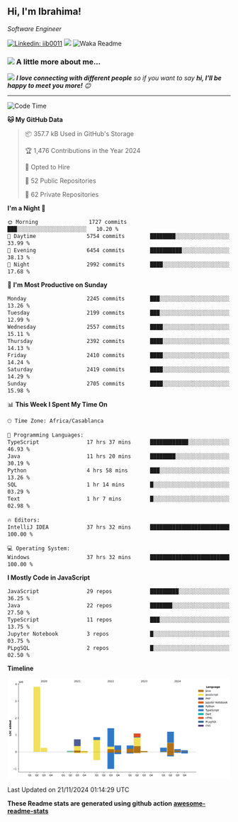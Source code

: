 <h2>Hi, I'm Ibrahima! </h2>
<p><em>Software Engineer 
</em></p>


[![Linkedin: iib0011](https://img.shields.io/badge/-iib0011-blue?style=flat-square&logo=Linkedin&logoColor=white&link=https://www.linkedin.com/in/iib0011/)](https://www.linkedin.com/in/iib0011/)
![](https://visitor-badge.glitch.me/badge?page_id=iib0011)
![Waka Readme](https://github.com/iib0011/iib0011/workflows/Waka%20Readme/badge.svg)


### <img src="https://media.giphy.com/media/VgCDAzcKvsR6OM0uWg/giphy.gif" width="50"> A little more about me...  


<img src="https://media.giphy.com/media/LnQjpWaON8nhr21vNW/giphy.gif" width="60"> <em><b>I love connecting with different people</b> so if you want to say <b>hi, I'll be happy to meet you more!</b> 😊</em>

---
<!--START_SECTION:waka-->
![Code Time](http://img.shields.io/badge/Code%20Time-4%2C011%20hrs%2042%20mins-blue)

**🐱 My GitHub Data** 

> 📦 357.7 kB Used in GitHub's Storage 
 > 
> 🏆 1,476 Contributions in the Year 2024
 > 
> 💼 Opted to Hire
 > 
> 📜 52 Public Repositories 
 > 
> 🔑 62 Private Repositories 
 > 
**I'm a Night 🦉** 

```text
🌞 Morning                1727 commits        ███░░░░░░░░░░░░░░░░░░░░░░   10.20 % 
🌆 Daytime                5754 commits        ████████░░░░░░░░░░░░░░░░░   33.99 % 
🌃 Evening                6454 commits        ██████████░░░░░░░░░░░░░░░   38.13 % 
🌙 Night                  2992 commits        ████░░░░░░░░░░░░░░░░░░░░░   17.68 % 
```
📅 **I'm Most Productive on Sunday** 

```text
Monday                   2245 commits        ███░░░░░░░░░░░░░░░░░░░░░░   13.26 % 
Tuesday                  2199 commits        ███░░░░░░░░░░░░░░░░░░░░░░   12.99 % 
Wednesday                2557 commits        ████░░░░░░░░░░░░░░░░░░░░░   15.11 % 
Thursday                 2392 commits        ████░░░░░░░░░░░░░░░░░░░░░   14.13 % 
Friday                   2410 commits        ████░░░░░░░░░░░░░░░░░░░░░   14.24 % 
Saturday                 2419 commits        ████░░░░░░░░░░░░░░░░░░░░░   14.29 % 
Sunday                   2705 commits        ████░░░░░░░░░░░░░░░░░░░░░   15.98 % 
```


📊 **This Week I Spent My Time On** 

```text
🕑︎ Time Zone: Africa/Casablanca

💬 Programming Languages: 
TypeScript               17 hrs 37 mins      ████████████░░░░░░░░░░░░░   46.93 % 
Java                     11 hrs 20 mins      ████████░░░░░░░░░░░░░░░░░   30.19 % 
Python                   4 hrs 58 mins       ███░░░░░░░░░░░░░░░░░░░░░░   13.26 % 
SQL                      1 hr 14 mins        █░░░░░░░░░░░░░░░░░░░░░░░░   03.29 % 
Text                     1 hr 7 mins         █░░░░░░░░░░░░░░░░░░░░░░░░   02.98 % 

🔥 Editors: 
IntelliJ IDEA            37 hrs 32 mins      █████████████████████████   100.00 % 

💻 Operating System: 
Windows                  37 hrs 32 mins      █████████████████████████   100.00 % 
```

**I Mostly Code in JavaScript** 

```text
JavaScript               29 repos            █████████░░░░░░░░░░░░░░░░   36.25 % 
Java                     22 repos            ███████░░░░░░░░░░░░░░░░░░   27.50 % 
TypeScript               11 repos            ███░░░░░░░░░░░░░░░░░░░░░░   13.75 % 
Jupyter Notebook         3 repos             █░░░░░░░░░░░░░░░░░░░░░░░░   03.75 % 
PLpgSQL                  2 repos             █░░░░░░░░░░░░░░░░░░░░░░░░   02.50 % 
```



**Timeline**

![Lines of Code chart](https://raw.githubusercontent.com/iib0011/iib0011/master/assets/bar_graph.png)


 Last Updated on 21/11/2024 01:14:29 UTC
<!--END_SECTION:waka-->

**These Readme stats are generated using github action [awesome-readme-stats](https://github.com/iib0011/waka-readme-stats)**
